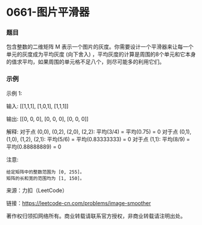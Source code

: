 # 0661-图片平滑器

### 题目

包含整数的二维矩阵 M 表示一个图片的灰度。你需要设计一个平滑器来让每一个单元的灰度成为平均灰度 (向下舍入) ，平均灰度的计算是周围的8个单元和它本身的值求平均，如果周围的单元格不足八个，则尽可能多的利用它们。

### 示例

示例 1:

输入:
    [[1,1,1],
    [1,0,1],
    [1,1,1]]

输出:
    [[0, 0, 0],
    [0, 0, 0],
    [0, 0, 0]]

解释:
    对于点 (0,0), (0,2), (2,0), (2,2): 平均(3/4) = 平均(0.75) = 0
    对于点 (0,1), (1,0), (1,2), (2,1): 平均(5/6) = 平均(0.83333333) = 0
    对于点 (1,1): 平均(8/9) = 平均(0.88888889) = 0

注意:

    给定矩阵中的整数范围为 [0, 255]。
    矩阵的长和宽的范围均为 [1, 150]。

来源：力扣（LeetCode）

链接：https://leetcode-cn.com/problems/image-smoother

著作权归领扣网络所有。商业转载请联系官方授权，非商业转载请注明出处。